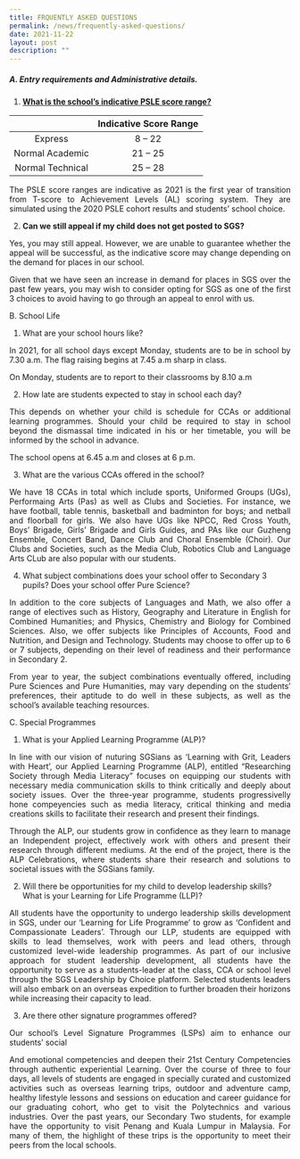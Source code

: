 ```yaml
---
title: FRQUENTLY ASKED QUESTIONS
permalink: /news/frequently-asked-questions/
date: 2021-11-22
layout: post
description: ""
---
```

##### A. Entry requirements and Administrative details.

1. <strong><u> What is the school’s indicative PSLE score range?</u></strong>

|                  | Indicative Score Range |
|:----------------:|:----------------------:|
|      Express     |         8 – 22         |
|  Normal Academic |         21 – 25        |
| Normal Technical |         25 – 28        |

<p style="text-align: justify;"> The PSLE score ranges are indicative as 2021 is the first year of transition from T-score to Achievement Levels (AL) scoring system. They are simulated using the 2020 PSLE cohort results and students’ school choice. </p>

2.  **Can we still appeal if my child does not get posted to SGS?**

<p style="text-align: justify;">Yes, you may still appeal. However, we are unable to guarantee whether the appeal will be successful, as the indicative score may change depending on the demand for places in our school. </p>

<p style="text-align: justify;"> Given that we have seen an increase in demand for places in SGS over the past few years, you may wish to consider opting for SGS as one of the first 3 choices to avoid having to go through an appeal to enrol with us.</p>

B. School Life

1.  What are your school hours like?

<p style="text-align: justify;"> In 2021, for all school days except Monday, students are to be in school by 7.30 a.m. The flag raising begins at 7.45 a.m sharp in class. </p>

On Monday, students are to report to their classrooms by 8.10 a.m

2.  How late are students expected to stay in school each day?

<p style="text-align: justify;"> This depends on whether your child is schedule for CCAs or additional learning programmes. Should your child be required to stay in school beyond the dismassal time indicated in his or her timetable, you will be informed by the school in advance. </p>

The school opens at 6.45 a.m and closes at 6 p.m.

3.  What are the various CCAs offered in the school?

<p style="text-align: justify;"> We have 18 CCAs in total which include sports, Uniformed Groups (UGs), Performaing Arts (Pas) as well as Clubs and Societies. For instance, we have football, table tennis, basketball and badminton for boys; and netball and floorball for girls. We also have UGs like NPCC, Red Cross Youth, Boys’ Brigade, Girls’ Brigade and Girls Guides, and PAs like our Guzheng Ensemble, Concert Band, Dance Club and Choral Ensemble (Choir). Our Clubs and Societies, such as the Media Club, Robotics Club and Language Arts CLub are also popular with our students. </p>

4.  What subject combinations does your school offer to Secondary 3 pupils? Does your school offer Pure Science?

<p style="text-align: justify;"> In addition to the core subjects of Languages and Math, we also offer a range of electives such as History, Geography and Literature in English for Combined Humanities; and Physics, Chemistry and Biology for Combined Sciences. Also, we offer subjects like Principles of Accounts, Food and Nutrition, and Design and Technology. Students may choose to offer up to 6 or 7 subjects, depending on their level of readiness and their performance in Secondary 2. </p>

<p style="text-align: justify;">From year to year, the subject combinations eventually offered, including Pure Sciences and Pure Humanities, may vary depending on the students’ preferences, their aptitude to do well in these subjects, as well as the school’s available teaching resources. </p>

C. Special Programmes

1.  What is your Applied Learning Programme (ALP)?

<p style="text-align: justify;"> In line with our vision of nuturing SGSians as ‘Learning with Grit, Leaders with Heart’, our Applied Learning Programme (ALP), entitled “Researching Society through Media Literacy” focuses on equipping our students with necessary media communication skills to think critically and deeply about society issues. Over the three-year programme, students progressivelly hone compeyencies such as media literacy, critical thinking and media creations skills to facilitate their research and present their findings. </p>

<p style="text-align: justify;"> Through the ALP, our students grow in confidence as they learn to manage an Independent project, effectively work with others and present their research through different mediums. At the end of the project, there is the ALP Celebrations, where students share their research and solutions to societal issues with the SGSians family. </p>

2.  Will there be opportunities for my child to develop leadership skills? What is your Learning for Life Programme (LLP)?

<p style="text-align: justify;"> All students have the opportunity to undergo leadership skills development in SGS, under our ‘Learning for Life Programme’ to grow as ‘Confident and Compassionate Leaders’. Through our LLP, students are equipped with skills to lead themselves, work with peers and lead others, through customized level-wide leadership programmes. As part of our inclusive approach for student leadership development, all students have the opportunity to serve as a students-leader at the class, CCA or school level through the SGS Leadership by Choice platform. Selected students leaders will also embark on an overseas expedition to further broaden their horizons while increasing their capacity to lead. </p>

3.  Are there other signature programmes offered?

<p style="text-align: justify;"> Our school’s Level Signature Programmes (LSPs) aim to enhance our students’ social </p>

<p style="text-align: justify;"> And emotional competencies and deepen their 21st Century Competencies through authentic experiential Learning. Over the course of three to four days, all levels of students are engaged in specially curated and customized activities such as overseas learning trips, outdoor and adventure camp, healthy lifestyle lessons and sessions on education and career guidance for our graduating cohort, who get to visit the Polytechnics and various industries. Over the past years, our Secondary Two students, for example have the opportunity to visit Penang and Kuala Lumpur in Malaysia. For many of them, the highlight of these trips is the opportunity to meet their peers from the local schools. </p>